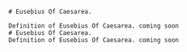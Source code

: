 
    # Eusebius Of Caesarea.

    Definition of Eusebius Of Caesarea. coming soon
    # Eusebius Of Caesarea.
    Definition of Eusebius Of Caesarea. coming soon